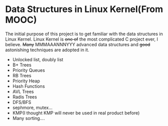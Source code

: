 # Data Structures in Linux Kernel(From MOOC)

The initial purpose of this project is to get familiar with the data structures in Linux Kernel.
Linux Kernel is ~~one of~~ the most complicated C project ever, I believe. ~~Many~~ MMMAAANNNYYY advanced data structures and ~~good~~ astonishing techniques are adopted in it.
* Unlocked list, doubly list
* B+ Trees
* Priority Queues
* RB Trees
* Priority Heap
* Hash Functions
* AVL Trees
* Radis Trees
* DFS/BFS
* sephmore, mutex...
* KMP(I thought KMP will never be used in real product before)
* Many sorting....
